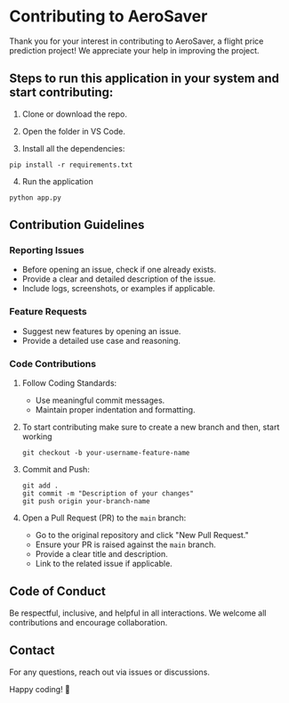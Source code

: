 # Contributing to AeroSaver

Thank you for your interest in contributing to AeroSaver, a flight price prediction project! We appreciate your help in improving the project.


## Steps to run this application in your system and start contributing: 

1. Clone or download the repo.
 
2. Open the folder in VS Code.

3. Install all the dependencies:

```
pip install -r requirements.txt
```

4. Run the application

```
python app.py
```

## Contribution Guidelines

### Reporting Issues
- Before opening an issue, check if one already exists.
- Provide a clear and detailed description of the issue.
- Include logs, screenshots, or examples if applicable.

### Feature Requests
- Suggest new features by opening an issue.
- Provide a detailed use case and reasoning.

### Code Contributions
1. Follow Coding Standards:
   - Use meaningful commit messages.
   - Maintain proper indentation and formatting.
2. To start contributing make sure to create a new branch and then, start working

    ```
    git checkout -b your-username-feature-name
    ```
3. Commit and Push:
   ```
   git add .
   git commit -m "Description of your changes"
   git push origin your-branch-name
   ```
4. Open a Pull Request (PR) to the `main` branch:
   - Go to the original repository and click "New Pull Request."
   - Ensure your PR is raised against the `main` branch.
   - Provide a clear title and description.
   - Link to the related issue if applicable.
   
## Code of Conduct
Be respectful, inclusive, and helpful in all interactions. We welcome all contributions and encourage collaboration.

## Contact
For any questions, reach out via issues or discussions.

Happy coding! 🚀
```